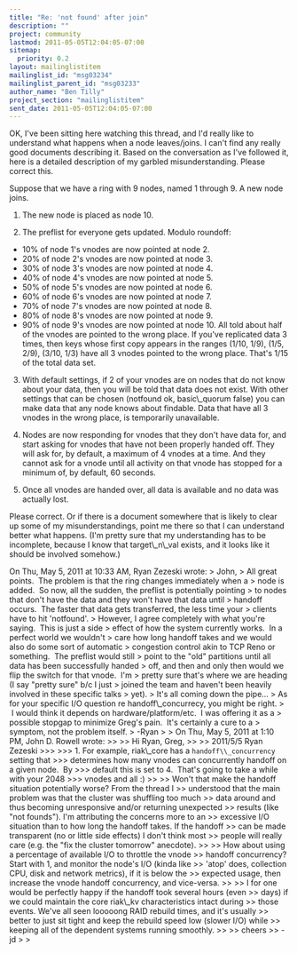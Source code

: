 ```yaml
---
title: "Re: 'not found' after join"
description: ""
project: community
lastmod: 2011-05-05T12:04:05-07:00
sitemap:
  priority: 0.2
layout: mailinglistitem
mailinglist_id: "msg03234"
mailinglist_parent_id: "msg03233"
author_name: "Ben Tilly"
project_section: "mailinglistitem"
sent_date: 2011-05-05T12:04:05-07:00
---
```



OK, I've been sitting here watching this thread, and I'd really like
to understand what happens when a node leaves/joins. I can't find any
really good documents describing it. Based on the conversation as
I've followed it, here is a detailed description of my garbled
misunderstanding. Please correct this.

Suppose that we have a ring with 9 nodes, named 1 through 9. A new node joins.

1. The new node is placed as node 10.

2. The preflist for everyone gets updated. Modulo roundoff:
 - 10% of node 1's vnodes are now pointed at node 2.
 - 20% of node 2's vnodes are now pointed at node 3.
 - 30% of node 3's vnodes are now pointed at node 4.
 - 40% of node 4's vnodes are now pointed at node 5.
 - 50% of node 5's vnodes are now pointed at node 6.
 - 60% of node 6's vnodes are now pointed at node 7.
 - 70% of node 7's vnodes are now pointed at node 8.
 - 80% of node 8's vnodes are now pointed at node 9.
 - 90% of node 9's vnodes are now pointed at node 10.
 All told about half of the vnodes are pointed to the wrong place.
 If you've replicated data 3 times, then keys whose first copy
 appears in the ranges (1/10, 1/9), (1/5, 2/9), (3/10, 1/3) have
 all 3 vnodes pointed to the wrong place. That's 1/15 of the
 total data set.

3. With default settings, if 2 of your vnodes are on nodes that do
 not know about your data, then you will be told that data does
 not exist. With other settings that can be chosen (notfound ok,
 basic\\_quorum false) you can make data that any node knows about
 findable. Data that have all 3 vnodes in the wrong place, is
 temporarily unavailable.

4. Nodes are now responding for vnodes that they don't have data
 for, and start asking for vnodes that have not been
 properly handed off. They will ask for, by default, a maximum
 of 4 vnodes at a time. And they cannot ask for a vnode until
 all activity on that vnode has stopped for a minimum of, by
 default, 60 seconds.

5. Once all vnodes are handed over, all data is available and no
 data was actually lost.

Please correct. Or if there is a document somewhere that is likely to
clear up some of my misunderstandings, point me there so that I can
understand better what happens. (I'm pretty sure that my
understanding has to be incomplete, because I know that target\\_n\\_val
exists, and it looks like it should be involved somehow.)

On Thu, May 5, 2011 at 10:33 AM, Ryan Zezeski  wrote:
&gt; John,
&gt; All great points.  The problem is that the ring changes immediately when a
&gt; node is added.  So now, all the sudden, the preflist is potentially pointing
&gt; to nodes that don't have the data and they won't have that data until
&gt; handoff occurs.  The faster that data gets transferred, the less time your
&gt; clients have to hit 'notfound'.
&gt; However, I agree completely with what you're saying.  This is just a side
&gt; effect of how the system currently works.  In a perfect world we wouldn't
&gt; care how long handoff takes and we would also do some sort of automatic
&gt; congestion control akin to TCP Reno or something.  The preflist would still
&gt; point to the "old" partitions until all data has been successfully handed
&gt; off, and then and only then would we flip the switch for that vnode.  I'm
&gt; pretty sure that's where we are heading (I say "pretty sure" b/c I just
&gt; joined the team and haven't been heavily involved in these specific talks
&gt; yet).
&gt; It's all coming down the pipe...
&gt; As for your specific I/O question re handoff\\_concurrecy, you might be right.
&gt;  I would think it depends on hardware/platform/etc.  I was offering it as a
&gt; possible stopgap to minimize Greg's pain.  It's certainly a cure to a
&gt; symptom, not the problem itself.
&gt; -Ryan
&gt;
&gt; On Thu, May 5, 2011 at 1:10 PM, John D. Rowell  wrote:
&gt;&gt;
&gt;&gt; Hi Ryan, Greg,
&gt;&gt;
&gt;&gt; 2011/5/5 Ryan Zezeski 
&gt;&gt;&gt;
&gt;&gt;&gt; 1. For example, riak\\_core has a `handoff\\_concurrency` setting that
&gt;&gt;&gt; determines how many vnodes can concurrently handoff on a given node.  By
&gt;&gt;&gt; default this is set to 4.  That's going to take a while with your 2048
&gt;&gt;&gt; vnodes and all :)
&gt;&gt;
&gt;&gt; Won't that make the handoff situation potentially worse? From the thread I
&gt;&gt; understood that the main problem was that the cluster was shuffling too much
&gt;&gt; data around and thus becoming unresponsive and/or returning unexpected
&gt;&gt; results (like "not founds"). I'm attributing the concerns more to an
&gt;&gt; excessive I/O situation than to how long the handoff takes. If the handoff
&gt;&gt; can be made transparent (no or little side effects) I don't think most
&gt;&gt; people will really care (e.g. the "fix the cluster tomorrow" anecdote).
&gt;&gt;
&gt;&gt; How about using a percentage of available I/O to throttle the vnode
&gt;&gt; handoff concurrency? Start with 1, and monitor the node's I/O (kinda like
&gt;&gt; 'atop' does, collection CPU, disk and network metrics), if it is below the
&gt;&gt; expected usage, then increase the vnode handoff concurrency, and vice-versa.
&gt;&gt;
&gt;&gt; I for one would be perfectly happy if the handoff took several hours (even
&gt;&gt; days) if we could maintain the core riak\\_kv characteristics intact during
&gt;&gt; those events. We've all seen looooong RAID rebuild times, and it's usually
&gt;&gt; better to just sit tight and keep the rebuild speed low (slower I/O) while
&gt;&gt; keeping all of the dependent systems running smoothly.
&gt;&gt;
&gt;&gt; cheers
&gt;&gt; -jd
&gt;
&gt;
